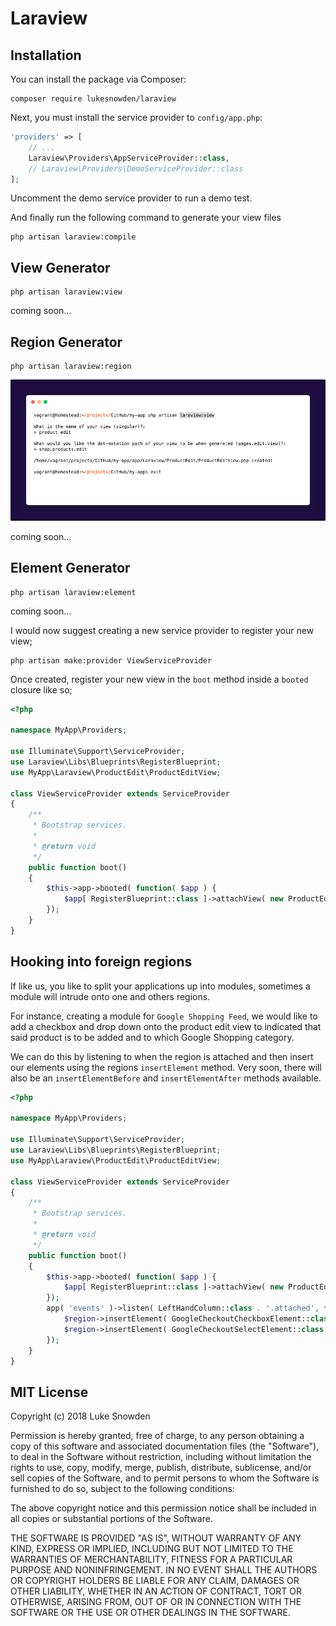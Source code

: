
# Laraview

## Installation

You can install the package via Composer:

```
composer require lukesnowden/laraview
````

Next, you must install the service provider to `config/app.php`:

```php
'providers' => [
    // ...
    Laraview\Providers\AppServiceProvider::class,
    // Laraview\Providers\DemoServiceProvider::class
];
```

Uncomment the demo service provider to run a demo test.

And finally run the following command to generate your view files

```cli
php artisan laraview:compile
```

## View Generator

```cli
php artisan laraview:view
```

coming soon...

## Region Generator

```cli
php artisan laraview:region
```

![Preview1](./readme/laraview-view.png)

coming soon...

## Element Generator

```cli
php artisan laraview:element
```

coming soon...

I would now suggest creating a new service provider to register your new view;

```cli
php artisan make:provider ViewServiceProvider
```

Once created, register your new view in the `boot` method inside a `booted` closure like so;

```php
<?php

namespace MyApp\Providers;

use Illuminate\Support\ServiceProvider;
use Laraview\Libs\Blueprints\RegisterBlueprint;
use MyApp\Laraview\ProductEdit\ProductEditView;

class ViewServiceProvider extends ServiceProvider
{
    /**
     * Bootstrap services.
     *
     * @return void
     */
    public function boot()
    {
        $this->app->booted( function( $app ) {
            $app[ RegisterBlueprint::class ]->attachView( new ProductEditView );
        });
    }
}
```

## Hooking into foreign regions 

If like us, you like to split your applications up into modules, sometimes a module 
will intrude onto one and others regions.

For instance, creating a module for `Google Shopping Feed`, we would like to add 
a checkbox and drop down onto the product edit view to indicated that said product
is to be added and to which Google Shopping category.

We can do this by listening to when the region is attached and then insert our 
elements using the regions `insertElement` method. Very soon, there will also 
be an `insertElementBefore` and `insertElementAfter` methods available.

```php
<?php

namespace MyApp\Providers;

use Illuminate\Support\ServiceProvider;
use Laraview\Libs\Blueprints\RegisterBlueprint;
use MyApp\Laraview\ProductEdit\ProductEditView;

class ViewServiceProvider extends ServiceProvider
{
    /**
     * Bootstrap services.
     *
     * @return void
     */
    public function boot()
    {
        $this->app->booted( function( $app ) {
            $app[ RegisterBlueprint::class ]->attachView( new ProductEditView );
        });
        app( 'events' )->listen( LeftHandColumn::class . '.attached', function( $region ) {
            $region->insertElement( GoogleCheckoutCheckboxElement::class );
            $region->insertElement( GoogleCheckoutSelectElement::class );
        });
    }
}
```


## MIT License

Copyright (c) 2018 Luke Snowden

Permission is hereby granted, free of charge, to any person obtaining a copy
of this software and associated documentation files (the "Software"), to deal
in the Software without restriction, including without limitation the rights
to use, copy, modify, merge, publish, distribute, sublicense, and/or sell
copies of the Software, and to permit persons to whom the Software is
furnished to do so, subject to the following conditions:

The above copyright notice and this permission notice shall be included in all
copies or substantial portions of the Software.

THE SOFTWARE IS PROVIDED "AS IS", WITHOUT WARRANTY OF ANY KIND, EXPRESS OR
IMPLIED, INCLUDING BUT NOT LIMITED TO THE WARRANTIES OF MERCHANTABILITY,
FITNESS FOR A PARTICULAR PURPOSE AND NONINFRINGEMENT. IN NO EVENT SHALL THE
AUTHORS OR COPYRIGHT HOLDERS BE LIABLE FOR ANY CLAIM, DAMAGES OR OTHER
LIABILITY, WHETHER IN AN ACTION OF CONTRACT, TORT OR OTHERWISE, ARISING FROM,
OUT OF OR IN CONNECTION WITH THE SOFTWARE OR THE USE OR OTHER DEALINGS IN THE
SOFTWARE.
